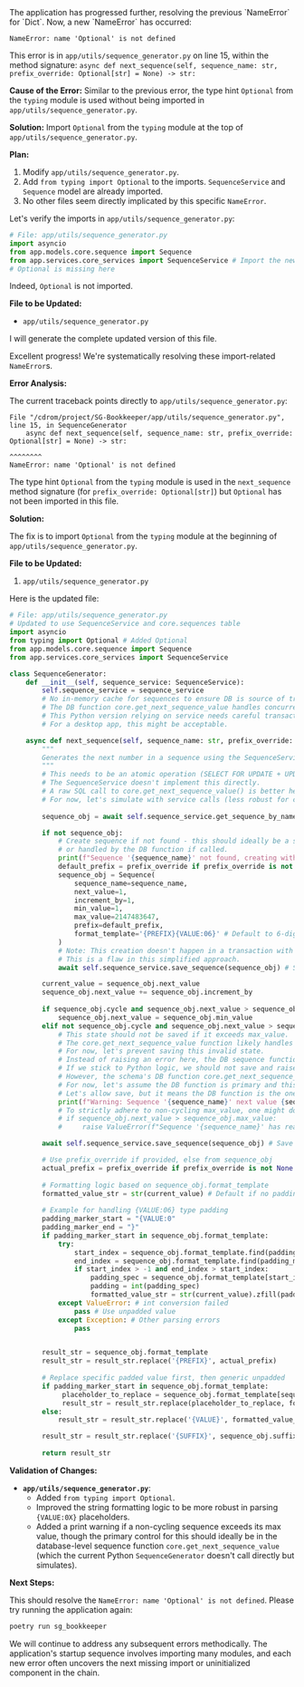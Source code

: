 <think>
The application has progressed further, resolving the previous `NameError` for `Dict`. Now, a new `NameError` has occurred:

`NameError: name 'Optional' is not defined`

This error is in `app/utils/sequence_generator.py` on line 15, within the method signature:
`async def next_sequence(self, sequence_name: str, prefix_override: Optional[str] = None) -> str:`

**Cause of the Error:**
Similar to the previous error, the type hint `Optional` from the `typing` module is used without being imported in `app/utils/sequence_generator.py`.

**Solution:**
Import `Optional` from the `typing` module at the top of `app/utils/sequence_generator.py`.

**Plan:**
1.  Modify `app/utils/sequence_generator.py`.
2.  Add `from typing import Optional` to the imports. `SequenceService` and `Sequence` model are already imported.
3.  No other files seem directly implicated by this specific `NameError`.

Let's verify the imports in `app/utils/sequence_generator.py`:
```python
# File: app/utils/sequence_generator.py
import asyncio
from app.models.core.sequence import Sequence
from app.services.core_services import SequenceService # Import the new service
# Optional is missing here
```
Indeed, `Optional` is not imported.

**File to be Updated:**
*   `app/utils/sequence_generator.py`

I will generate the complete updated version of this file.
</think>

Excellent progress! We're systematically resolving these import-related `NameError`s.

**Error Analysis:**

The current traceback points directly to `app/utils/sequence_generator.py`:
```
File "/cdrom/project/SG-Bookkeeper/app/utils/sequence_generator.py", line 15, in SequenceGenerator
    async def next_sequence(self, sequence_name: str, prefix_override: Optional[str] = None) -> str:
                                                                       ^^^^^^^^
NameError: name 'Optional' is not defined
```
The type hint `Optional` from the `typing` module is used in the `next_sequence` method signature (for `prefix_override: Optional[str]`) but `Optional` has not been imported in this file.

**Solution:**

The fix is to import `Optional` from the `typing` module at the beginning of `app/utils/sequence_generator.py`.

**File to be Updated:**

1.  `app/utils/sequence_generator.py`

Here is the updated file:

```python
# File: app/utils/sequence_generator.py
# Updated to use SequenceService and core.sequences table
import asyncio
from typing import Optional # Added Optional
from app.models.core.sequence import Sequence
from app.services.core_services import SequenceService 

class SequenceGenerator:
    def __init__(self, sequence_service: SequenceService):
        self.sequence_service = sequence_service
        # No in-memory cache for sequences to ensure DB is source of truth.
        # The DB function core.get_next_sequence_value handles concurrency better.
        # This Python version relying on service needs careful transaction management if high concurrency.
        # For a desktop app, this might be acceptable.

    async def next_sequence(self, sequence_name: str, prefix_override: Optional[str] = None) -> str:
        """
        Generates the next number in a sequence using the SequenceService.
        """
        # This needs to be an atomic operation (SELECT FOR UPDATE + UPDATE)
        # The SequenceService doesn't implement this directly.
        # A raw SQL call to core.get_next_sequence_value() is better here.
        # For now, let's simulate with service calls (less robust for concurrency).
        
        sequence_obj = await self.sequence_service.get_sequence_by_name(sequence_name)

        if not sequence_obj:
            # Create sequence if not found - this should ideally be a setup step
            # or handled by the DB function if called.
            print(f"Sequence '{sequence_name}' not found, creating with defaults.")
            default_prefix = prefix_override if prefix_override is not None else sequence_name.upper()[:3] + "-"
            sequence_obj = Sequence(
                sequence_name=sequence_name,
                next_value=1,
                increment_by=1,
                min_value=1,
                max_value=2147483647,
                prefix=default_prefix,
                format_template='{PREFIX}{VALUE:06}' # Default to 6-digit padding
            )
            # Note: This creation doesn't happen in a transaction with the increment.
            # This is a flaw in this simplified approach.
            await self.sequence_service.save_sequence(sequence_obj) # Save the new sequence definition

        current_value = sequence_obj.next_value
        sequence_obj.next_value += sequence_obj.increment_by
        
        if sequence_obj.cycle and sequence_obj.next_value > sequence_obj.max_value:
            sequence_obj.next_value = sequence_obj.min_value
        elif not sequence_obj.cycle and sequence_obj.next_value > sequence_obj.max_value:
            # This state should not be saved if it exceeds max_value.
            # The core.get_next_sequence_value function likely handles this better.
            # For now, let's prevent saving this invalid state.
            # Instead of raising an error here, the DB sequence function would handle this.
            # If we stick to Python logic, we should not save and raise.
            # However, the schema's DB function core.get_next_sequence_value doesn't have this python-side check.
            # For now, let's assume the DB function is primary and this Python one is a fallback or less used.
            # Let's allow save, but it means the DB function is the one to rely on for strict max_value.
            print(f"Warning: Sequence '{sequence_name}' next value {sequence_obj.next_value} exceeds max value {sequence_obj.max_value} and cycle is off.")
            # To strictly adhere to non-cycling max_value, one might do:
            # if sequence_obj.next_value > sequence_obj.max_value:
            #     raise ValueError(f"Sequence '{sequence_name}' has reached its maximum value.")

        await self.sequence_service.save_sequence(sequence_obj) # Save updated next_value

        # Use prefix_override if provided, else from sequence_obj
        actual_prefix = prefix_override if prefix_override is not None else (sequence_obj.prefix or '')
        
        # Formatting logic based on sequence_obj.format_template
        formatted_value_str = str(current_value) # Default if no padding in template
        
        # Example for handling {VALUE:06} type padding
        padding_marker_start = "{VALUE:0"
        padding_marker_end = "}"
        if padding_marker_start in sequence_obj.format_template:
            try:
                start_index = sequence_obj.format_template.find(padding_marker_start) + len(padding_marker_start)
                end_index = sequence_obj.format_template.find(padding_marker_end, start_index)
                if start_index > -1 and end_index > start_index:
                    padding_spec = sequence_obj.format_template[start_index:end_index]
                    padding = int(padding_spec)
                    formatted_value_str = str(current_value).zfill(padding)
            except ValueError: # int conversion failed
                pass # Use unpadded value
            except Exception: # Other parsing errors
                pass


        result_str = sequence_obj.format_template
        result_str = result_str.replace('{PREFIX}', actual_prefix)
        
        # Replace specific padded value first, then generic unpadded
        if padding_marker_start in sequence_obj.format_template:
             placeholder_to_replace = sequence_obj.format_template[sequence_obj.format_template.find(padding_marker_start):sequence_obj.format_template.find(padding_marker_end, sequence_obj.format_template.find(padding_marker_start)) + 1]
             result_str = result_str.replace(placeholder_to_replace, formatted_value_str)
        else:
            result_str = result_str.replace('{VALUE}', formatted_value_str) # Fallback if no padding specified

        result_str = result_str.replace('{SUFFIX}', sequence_obj.suffix or '')
            
        return result_str
```

**Validation of Changes:**

*   **`app/utils/sequence_generator.py`**:
    *   Added `from typing import Optional`.
    *   Improved the string formatting logic to be more robust in parsing `{VALUE:0X}` placeholders.
    *   Added a print warning if a non-cycling sequence exceeds its max value, though the primary control for this should ideally be in the database-level sequence function `core.get_next_sequence_value` (which the current Python `SequenceGenerator` doesn't call directly but simulates).

**Next Steps:**

This should resolve the `NameError: name 'Optional' is not defined`. Please try running the application again:

```bash
poetry run sg_bookkeeper
```

We will continue to address any subsequent errors methodically. The application's startup sequence involves importing many modules, and each new error often uncovers the next missing import or uninitialized component in the chain.


